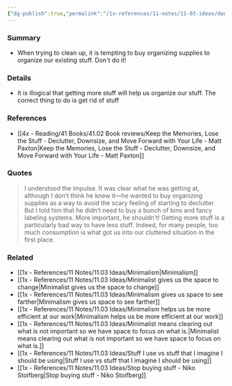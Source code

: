 ```yaml
---
{"dg-publish":true,"permalink":"/1x-references/11-notes/11-03-ideas/don-t-buy-more-stuff-to-organize-existing-stuff/","title":"Don't buy more stuff to organize existing stuff","created":"2024-09-12T20:22:13.103+03:00","updated":"2024-09-12T21:06:10.118+03:00"}
---
```



### Summary
- When trying to clean up, it is tempting to buy organizing supplies to organize our existing stuff. Don't do it!

### Details
- It is illogical that getting more stuff will help us organize our stuff. The correct thing to do is get rid of stuff

### References
- [[4x - Reading/41 Books/41.02 Book reviews/Keep the Memories, Lose the Stuff - Declutter, Downsize, and Move Forward with Your Life - Matt Paxton\|Keep the Memories, Lose the Stuff - Declutter, Downsize, and Move Forward with Your Life - Matt Paxton]]

### Quotes
> I understood the impulse. It was clear what he was getting at, although I don’t think he knew it—he wanted to buy organizing supplies as a way to avoid the scary feeling of starting to declutter. But I told him that he didn’t need to buy a bunch of bins and fancy labeling systems. More important, he shouldn’t! Getting more stuff is a particularly bad way to have less stuff. Indeed, for many people, too much consumption is what got us into our cluttered situation in the first place.


### Related
- [[1x - References/11 Notes/11.03 Ideas/Minimalism\|Minimalism]]
- [[1x - References/11 Notes/11.03 Ideas/Minimalist gives us the space to change\|Minimalist gives us the space to change]]
- [[1x - References/11 Notes/11.03 Ideas/Minimalism gives us space to see farther\|Minimalism gives us space to see farther]]
- [[1x - References/11 Notes/11.03 Ideas/Minimalism helps us be more efficient at our work\|Minimalism helps us be more efficient at our work]]
- [[1x - References/11 Notes/11.03 Ideas/Minimalist means clearing out what is not important so we have space to focus on what is.\|Minimalist means clearing out what is not important so we have space to focus on what is.]]
- [[1x - References/11 Notes/11.03 Ideas/Stuff I use vs stuff that I imagine I should be using\|Stuff I use vs stuff that I imagine I should be using]]
- [[1x - References/11 Notes/11.03 Ideas/Stop buying stuff - Niko Stoifberg\|Stop buying stuff - Niko Stoifberg]]